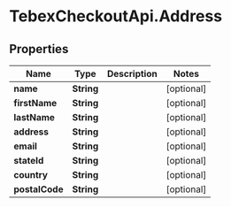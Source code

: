 # TebexCheckoutApi.Address

## Properties

Name | Type | Description | Notes
------------ | ------------- | ------------- | -------------
**name** | **String** |  | [optional] 
**firstName** | **String** |  | [optional] 
**lastName** | **String** |  | [optional] 
**address** | **String** |  | [optional] 
**email** | **String** |  | [optional] 
**stateId** | **String** |  | [optional] 
**country** | **String** |  | [optional] 
**postalCode** | **String** |  | [optional] 



